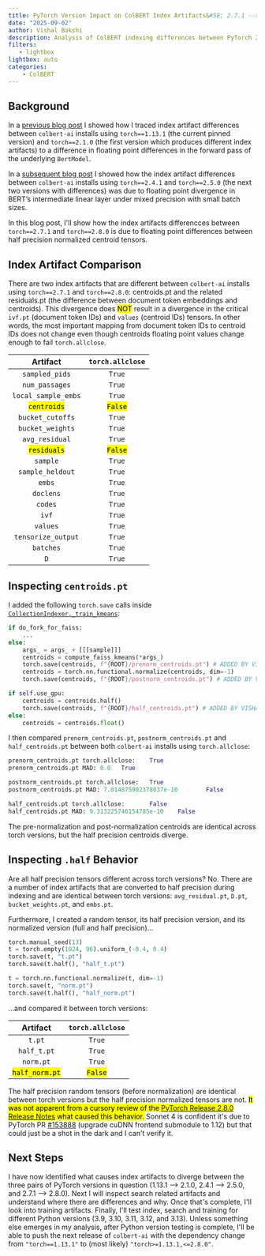 ```yaml
---
title: PyTorch Version Impact on ColBERT Index Artifacts&#58; 2.7.1 --> 2.8.0
date: "2025-09-02"
author: Vishal Bakshi
description: Analysis of ColBERT indexing differences between PyTorch 2.7.1 and 2.8.0 shows the root cause is half precision divergence in normalized centroids.
filters:
   - lightbox
lightbox: auto
categories:
    - ColBERT
---
```


## Background

In a [previous blog post](https://vishalbakshi.github.io/blog/posts/2025-08-18-colbert-maintenance/) I showed how I traced index artifact differences between `colbert-ai` installs using `torch==1.13.1` (the current pinned version) and `torch==2.1.0` (the first version which produces different index artifacts) to a difference in floating point differences in the forward pass of the underlying `BertModel`. 

In a [subsequent blog post](https://vishalbakshi.github.io/blog/posts/2025-08-26-colbert-maintenance/) I showed how the index artifact differences between `colbert-ai` installs using `torch==2.4.1` and `torch==2.5.0` (the next two versions with differences) was due to floating point divergence in BERT’s intermediate linear layer under mixed precision with small batch sizes.

In this blog post, I'll show how the index artifacts differencces between `torch==2.7.1` and `torch==2.8.0` is due to floating point differences between half precision normalized centroid tensors.

## Index Artifact Comparison

There are two index artifacts that are different between `colbert-ai` installs using `torch==2.7.1` and `torch==2.8.0`: centroids.pt and the related residuals.pt (the difference between document token embeddings and centroids). This divergence does <mark>NOT</mark> result in a divergence in the critical `ivf.pt` (document token IDs) and `values` (centroid IDs) tensors. In other words, the most important mapping from document token IDs to centroid IDs does not change even though centroids floating point values change enough to fail `torch.allclose`.


|Artifact|`torch.allclose`|
|:-:|:-:|
|`sampled_pids`|`True`
|`num_passages`|`True`
|`local_sample_embs`|`True`
|<mark>`centroids`</mark>|<mark>`False`</mark>
|`bucket_cutoffs`|`True`
|`bucket_weights`|`True`
|`avg_residual`|`True`
|<mark>`residuals`</mark>|<mark>`False`</mark>
|`sample`|`True`
|`sample_heldout`|`True`
|`embs`|`True`
|`doclens`|`True`
|`codes`|`True`
|`ivf`|`True`
|`values`|`True`
|`tensorize_output`|`True`
|`batches`|`True`
|`D`|`True`

## Inspecting `centroids.pt`

I added the following `torch.save` calls inside [`CollectionIndexer._train_kmeans`](https://github.com/stanford-futuredata/ColBERT/blob/501c29d9e0b7f7b393e36c4177ec2b141a253114/colbert/indexing/collection_indexer.py#L280):

```python
if do_fork_for_faiss:
    ...
else:
    args_ = args_ + [[[sample]]]
    centroids = compute_faiss_kmeans(*args_)
    torch.save(centroids, f"{ROOT}/prenorm_centroids.pt") # ADDED BY VISHAL
    centroids = torch.nn.functional.normalize(centroids, dim=-1)
    torch.save(centroids, f"{ROOT}/postnorm_centroids.pt") # ADDED BY VISHAL

if self.use_gpu:
    centroids = centroids.half()
    torch.save(centroids, f"{ROOT}/half_centroids.pt") # ADDED BY VISHAL
else:
    centroids = centroids.float()
```

I then compared `prenorm_centroids.pt`, `postnorm_centroids.pt` and `half_centroids.pt` between both `colbert-ai` installs using `torch.allclose`:

```python
prenorm_centroids.pt torch.allclose:    True
prenorm_centroids.pt MAD: 0.0   True

postnorm_centroids.pt torch.allclose:   True
postnorm_centroids.pt MAD: 7.014875902378037e-10        False

half_centroids.pt torch.allclose:       False
half_centroids.pt MAD: 9.313225746154785e-10    False
```

The pre-normalization and post-normalization centroids are identical across torch versions, but the half precision centroids diverge.

## Inspecting `.half` Behavior

Are all half precision tensors different across torch versions? No. There are a number of index artifacts that are converted to half precision during indexing and are identical between torch versions: `avg_residual.pt`, `D.pt`, `bucket_weights.pt`, and `embs.pt`.

Furthermore, I created a random tensor, its half precision version, and its normalized version (full and half precision)...

```python
torch.manual_seed(13)
t = torch.empty(1024, 96).uniform_(-0.4, 0.4)
torch.save(t, "t.pt")
torch.save(t.half(), "half_t.pt")

t = torch.nn.functional.normalize(t, dim=-1)
torch.save(t, "norm.pt")
torch.save(t.half(), "half_norm.pt")
```

...and compared it between torch versions:

|Artifact|`torch.allclose`|
|:-:|:-:|
|`t.pt`|`True`|
|`half_t.pt`|`True`|
|`norm.pt`|`True`|
|<mark>`half_norm.pt`</mark>|<mark>`False`</mark>|

The half precision random tensors (before normalization) are identical between torch versions but the half precision normalized tensors are not. <mark>It was not apparent from a cursory review of the [PyTorch Release 2.8.0 Release Notes](https://github.com/pytorch/pytorch/releases/tag/v2.8.0) what caused this behavior.</mark> Sonnet 4 is confident it's due to PyTorch PR [#153888](https://github.com/pytorch/pytorch/pull/153888) (upgrade cuDNN frontend submodule to 1.12) but that could just be a shot in the dark and I can't verify it.

## Next Steps

I have now identified what causes index artifacts to diverge between the three pairs of PyTorch versions in question (1.13.1 --> 2.1.0, 2.4.1 --> 2.5.0, and 2.7.1 --> 2.8.0). Next I will inspect search related artifacts and understand where there are differences and why. Once that's complete, I'll look into training artifacts. Finally, I'll test index, search and training for different Python versions (3.9, 3.10, 3.11, 3.12, and 3.13). Unless something else emerges in my analysis, after Python version testing is complete, I'll be able to push the next release of `colbert-ai` with the dependency change from `"torch==1.13.1"` to (most likely) `"torch>=1.13.1,<=2.8.0"`.